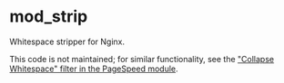 mod_strip
========

Whitespace stripper for Nginx.

This code is not maintained; for similar functionality, see the ["Collapse Whitespace" filter in the PageSpeed module](https://www.modpagespeed.com/doc/filter-whitespace-collapse).
